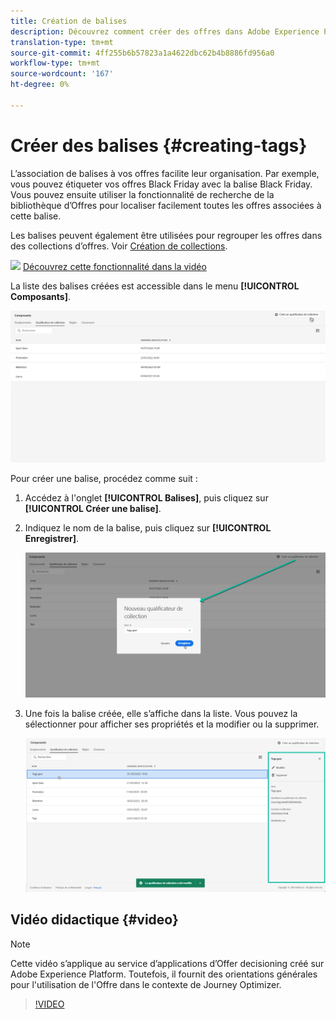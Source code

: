```yaml
---
title: Création de balises
description: Découvrez comment créer des offres dans Adobe Experience Platform.
translation-type: tm+mt
source-git-commit: 4ff255b6b57823a1a4622dbc62b4b8886fd956a0
workflow-type: tm+mt
source-wordcount: '167'
ht-degree: 0%

---
```


# Créer des balises {#creating-tags}

L’association de balises à vos offres facilite leur organisation. Par exemple, vous pouvez étiqueter vos offres Black Friday avec la balise Black Friday. Vous pouvez ensuite utiliser la fonctionnalité de recherche de la bibliothèque d’Offres pour localiser facilement toutes les offres associées à cette balise.

Les balises peuvent également être utilisées pour regrouper les offres dans des collections d’offres. Voir [Création de collections](../offer-library/creating-collections.md).

![](../assets/do-not-localize/how-to-video.png) [Découvrez cette fonctionnalité dans la vidéo](#video)

La liste des balises créées est accessible dans le menu **[!UICONTROL Composants]**.

![](../assets/tags_list.png)

Pour créer une balise, procédez comme suit :

1. Accédez à l&#39;onglet **[!UICONTROL Balises]**, puis cliquez sur **[!UICONTROL Créer une balise]**.

1. Indiquez le nom de la balise, puis cliquez sur **[!UICONTROL Enregistrer]**.

   ![](../assets/tags_create.png)

1. Une fois la balise créée, elle s’affiche dans la liste. Vous pouvez la sélectionner pour afficher ses propriétés et la modifier ou la supprimer.

   ![](../assets/tags_created.png)

## Vidéo didactique {#video}

>[!NOTE]
>
>Cette vidéo s’applique au service d’applications d’Offer decisioning créé sur Adobe Experience Platform. Toutefois, il fournit des orientations générales pour l&#39;utilisation de l&#39;Offre dans le contexte de Journey Optimizer.

>[!VIDEO](https://video.tv.adobe.com/v/329374?quality=12)
